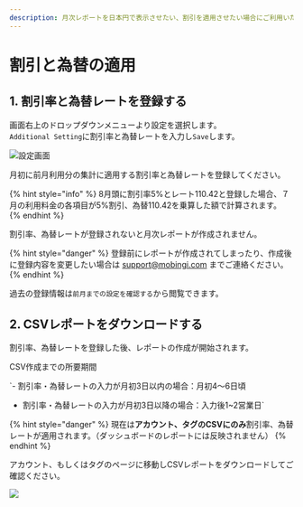 ```yaml
---
description: 月次レポートを日本円で表示させたい、割引を適用させたい場合にご利用いただける機能です。
---
```


# 割引と為替の適用

## 1. 割引率と為替レートを登録する

画面右上のドロップダウンメニューより設定を選択します。  
`Additional Setting`に割引率と為替レートを入力し`Save`します。

![&#x8A2D;&#x5B9A;&#x753B;&#x9762;](../.gitbook/assets/snip20180725_10.png)

月初に前月利用分の集計に適用する割引率と為替レートを登録してください。

{% hint style="info" %}
 8月頭に割引率5%とレート110.42と登録した場合、７月の利用料金の各項目が5%割引、為替110.42を乗算した額で計算されます。
{% endhint %}

割引率、為替レートが登録されないと月次レポートが作成されません。

{% hint style="danger" %}
登録前にレポートが作成されてしまったり、作成後に登録内容を変更したい場合は support@mobingi.com までご連絡ください。
{% endhint %}

過去の登録情報は`前月までの設定を確認する`から閲覧できます。

## 2. CSVレポートをダウンロードする

割引率、為替レートを登録した後、レポートの作成が開始されます。

CSV作成までの所要期間

`- 割引率・為替レートの入力が月初3日以内の場合：月初4〜6日頃  
- 割引率・為替レートの入力が月初3日以降の場合：入力後1~2営業日`

{% hint style="danger" %}
現在は**アカウント、タグのCSVにのみ**割引率、為替レートが適用されます。（ダッシュボードのレポートには反映されません）
{% endhint %}

アカウント、もしくはタグのページに移動しCSVレポートをダウンロードしてご確認ください。

![](../.gitbook/assets/snip20180725_7.png)



